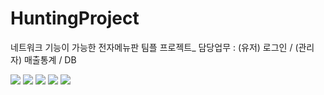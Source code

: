 # HuntingProject
네트워크 기능이 가능한 전자메뉴판 팀플 프로젝트_ 담당업무 : (유저) 로그인 / (관리자) 매출통계 / DB

<img src="https://postfiles.pstatic.net/MjAxOTA1MDhfMTM3/MDAxNTU3MjUxMjg5NTI4.svSSHITfRlSXZV-Ci1b_mVsuRhqbuFYEOSMx55laMyYg.NBINn4wgnEDujw6uouHTOfzG81IZyxc6m9CtFNtZelEg.PNG.kwjing93/HUNTING1.png?type=w966">

<img src="https://postfiles.pstatic.net/MjAxOTA1MDhfOTEg/MDAxNTU3MjUxNDY2MDQ3.jZUwC4FQIzjOcW5bb442e4fOU-jWh-sjMYv4S0JfHXIg.4HLL684yEpE637Yl_th9_laUqquDv8xDj63_TidCU-Ag.PNG.kwjing93/HUNTING2.png?type=w966">

<img src="https://postfiles.pstatic.net/MjAxOTA1MDhfMjU1/MDAxNTU3MjUxNDY3ODAy.oNdIZb_bWTMkFnxLItvrVzRbLaaHU4Yyi3vSJPrPhlMg.qyY3u6DJFsAQLU8_LSoRQ1BWOssjT0e_Z94Fua_V-3gg.PNG.kwjing93/HUNTING3.png?type=w966">

<img src="https://postfiles.pstatic.net/MjAxOTA1MDhfMjgz/MDAxNTU3MjUxNDY4ODkw.CvY4lu8E-H_IP1WhxTW4ANQQgoNzQHTMRYMte71ztLkg.bjMUeGWVg1QCH72fu4FcOqvmY-E62W7Lx5ZTdv6V9FMg.PNG.kwjing93/HUNTING4.png?type=w966">

<img src="https://postfiles.pstatic.net/MjAxOTA1MDhfMTYg/MDAxNTU3MjUxNDcwNTQy.Ot1dzc_ub7TnZraTjgUgtRU4lxB9vATijT0vDfP0Ry8g.opnq1OIyBFYF3ekJ42bcts-MGbpCFvD7-GjMCTJrRqwg.PNG.kwjing93/HUNTING5.png?type=w966">
